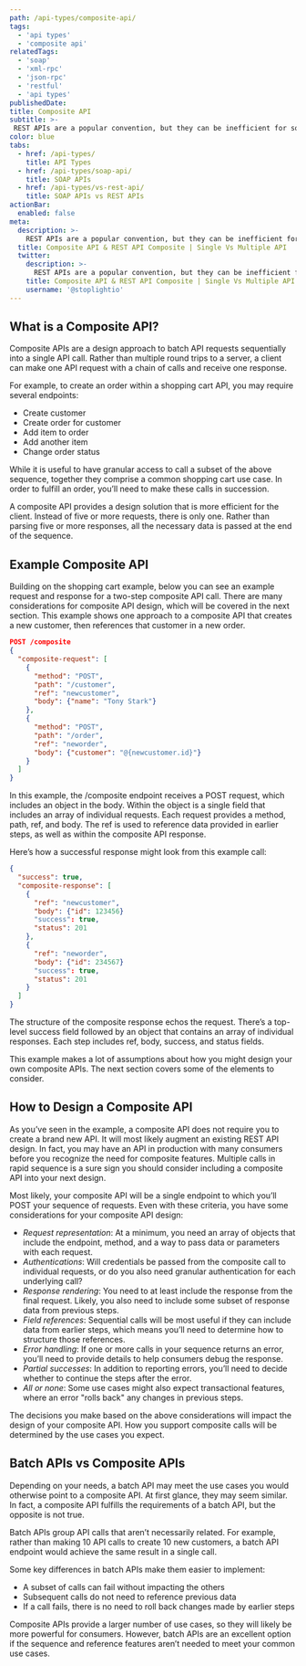 ```yaml
---
path: /api-types/composite-api/
tags:
  - 'api types'
  - 'composite api'
relatedTags:
  - 'soap'
  - 'xml-rpc'
  - 'json-rpc'
  - 'restful' 
  - 'api types'
publishedDate:
title: Composite API
subtitle: >-
 REST APIs are a popular convention, but they can be inefficient for some use cases. With a design around specific resources, multiple calls are often needed to support a single use case. Composite APIs are a potential architectural answer that can bundle multiple calls into a single API request.
color: blue
tabs:
  - href: /api-types/
    title: API Types
  - href: /api-types/soap-api/
    title: SOAP APIs
  - href: /api-types/vs-rest-api/
    title: SOAP APIs vs REST APIs
actionBar:
  enabled: false
meta:
  description: >-
    REST APIs are a popular convention, but they can be inefficient for some use cases. With a design around specific resources, multiple calls are often needed to support a single use case. Composite APIs are a potential architectural answer that can bundle multiple calls into a single API request.
  title: Composite API & REST API Composite | Single Vs Multiple API
  twitter:
    description: >-
      REST APIs are a popular convention, but they can be inefficient for some use cases. With a design around specific resources, multiple calls are often needed to support a single use case. Composite APIs are a potential architectural answer that can bundle multiple calls into a single API request.
    title: Composite API & REST API Composite | Single Vs Multiple API
    username: '@stoplightio'
---
```


## What is a Composite API?

Composite APIs are a design approach to batch API requests sequentially into a single API call. Rather than multiple round trips to a server, a client can make one API request with a chain of calls and receive one response.

For example, to create an order within a shopping cart API, you may require several endpoints:

- Create customer
- Create order for customer
- Add item to order
- Add another item
- Change order status

While it is useful to have granular access to call a subset of the above sequence, together they comprise a common shopping cart use case. In order to fulfill an order, you’ll need to make these calls in succession.

A composite API provides a design solution that is more efficient for the client. Instead of five or more requests, there is only one. Rather than parsing five or more responses, all the necessary data is passed at the end of the sequence.

## Example Composite API

Building on the shopping cart example, below you can see an example request and response for a two-step composite API call. There are many considerations for composite API design, which will be covered in the next section. This example shows one approach to a composite API that creates a new customer, then references that customer in a new order.

```json
POST /composite
{
  "composite-request": [
    {
      "method": "POST",
      "path": "/customer",
      "ref": "newcustomer",
      "body": {"name": "Tony Stark"}
    },
    {
      "method": "POST",
      "path": "/order",
      "ref": "neworder",
      "body": {"customer": "@{newcustomer.id}"}
    }
  ]
}
```

In this example, the /composite endpoint receives a POST request, which includes an object in the body. Within the object is a single field that includes an array of individual requests. Each request provides a method, path, ref, and body. The ref is used to reference data provided in earlier steps, as well as within the composite API response.

Here’s how a successful response might look from this example call:

```json
{
  "success": true,
  "composite-response": [
    {
      "ref": "newcustomer",
      "body": {"id": 123456}
      "success": true,
      "status": 201
    },
    {
      "ref": "neworder",
      "body": {"id": 234567}
      "success": true,
      "status": 201
    }
  ]
}
```

The structure of the composite response echos the request. There’s a top-level success field followed by an object that contains an array of individual responses. Each step includes ref, body, success, and status fields.

This example makes a lot of assumptions about how you might design your own composite APIs. The next section covers some of the elements to consider.

## How to Design a Composite API

As you’ve seen in the example, a composite API does not require you to create a brand new API. It will most likely augment an existing REST API design. In fact, you may have an API in production with many consumers before you recognize the need for composite features. Multiple calls in rapid sequence is a sure sign you should consider including a composite API into your next design.

Most likely, your composite API will be a single endpoint to which you’ll POST your sequence of requests. Even with these criteria, you have some considerations for your composite API design:

- *Request representation*: At a minimum, you need an array of objects that include the endpoint, method, and a way to pass data or parameters with each request.
- *Authentications*: Will credentials be passed from the composite call to individual requests, or do you also need granular authentication for each underlying call?
- *Response rendering*: You need to at least include the response from the final request. Likely, you also need to include some subset of response data from previous steps.
- *Field references*: Sequential calls will be most useful if they can include data from earlier steps, which means you’ll need to determine how to structure those references.
- *Error handling*: If one or more calls in your sequence returns an error, you’ll need to provide details to help consumers debug the response.
- *Partial successes*: In addition to reporting errors, you’ll need to decide whether to continue the steps after the error.
- *All or none*: Some use cases might also expect transactional features, where an error "rolls back" any changes in previous steps.

The decisions you make based on the above considerations will impact the design of your composite API. How you support composite calls will be determined by the use cases you expect.

## Batch APIs vs Composite APIs

Depending on your needs, a batch API may meet the use cases you would otherwise point to a composite API. At first glance, they may seem similar. In fact, a composite API fulfills the requirements of a batch API, but the opposite is not true.

Batch APIs group API calls that aren’t necessarily related. For example, rather than making 10 API calls to create 10 new customers, a batch API endpoint would achieve the same result in a single call.

Some key differences in batch APIs make them easier to implement:

- A subset of calls can fail without impacting the others
- Subsequent calls do not need to reference previous data
- If a call fails, there is no need to roll back changes made by earlier steps

Composite APIs provide a larger number of use cases, so they will likely be more powerful for consumers. However, batch APIs are an excellent option if the sequence and reference features aren’t needed to meet your common use cases.
